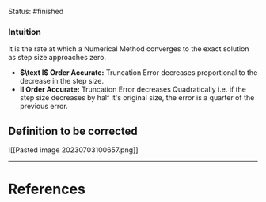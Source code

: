 Status: #finished 
### Intuition
It is the rate at which a Numerical Method converges to the exact solution as step size approaches zero. 

- **$\text I$ Order Accurate:** Truncation Error decreases proportional to the decrease in the step size. 
- **$\text {II}$ Order Accurate:** Truncation Error decreases Quadratically  i.e. if the step size decreases by half it's original size, the error is a quarter of the previous error.  
## Definition  to be corrected
![[Pasted image 20230703100657.png]]





---
# References
